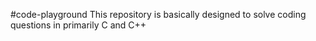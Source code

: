#code-playground
This repository is basically designed to solve coding questions in primarily C and C++
